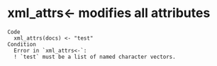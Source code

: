 # xml_attrs<- modifies all attributes

    Code
      xml_attrs(docs) <- "test"
    Condition
      Error in `xml_attrs<-`:
      ! `test` must be a list of named character vectors.


